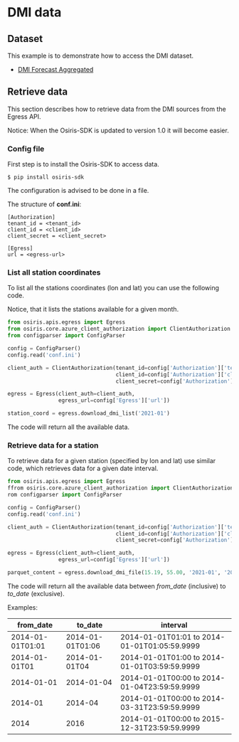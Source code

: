 # DMI data

## Dataset
This example is to demonstrate how to access the DMI dataset.

- [DMI Forecast Aggregated](https://dataplatform.energinet.dk/detail/2c844464-5872-4d60-dc2c-08d945e7e910)

## Retrieve data

This section describes how to retrieve data from the DMI sources from the Egress API.

Notice: When the Osiris-SDK is updated to version 1.0 it will become easier.

### Config file
First step is to install the Osiris-SDK to access data.
``` shell
$ pip install osiris-sdk
```

The configuration is advised to be done in a file.

The structure of **conf.ini**:
```
[Authorization]
tenant_id = <tenant_id>
client_id = <client_id>
client_secret = <client_secret>

[Egress]
url = <egress-url>
```

### List all station coordinates
To list all the stations coordinates (lon and lat) you can use the following code.

Notice, that it lists the stations available for a given month.
``` python
from osiris.apis.egress import Egress
from osiris.core.azure_client_authorization import ClientAuthorization
from configparser import ConfigParser

config = ConfigParser()
config.read('conf.ini')

client_auth = ClientAuthorization(tenant_id=config['Authorization']['tenant_id'],
                                  client_id=config['Authorization']['client_id'],
                                  client_secret=config['Authorization']['client_secret'])

egress = Egress(client_auth=client_auth,
                egress_url=config['Egress']['url'])

station_coord = egress.download_dmi_list('2021-01')
```
The code will return all the available data.

### Retrieve data for a station
To retrieve data for a given station (specified by lon and lat) use similar code,
which retrieves data for a given date interval.
``` python
from osiris.apis.egress import Egress
ffrom osiris.core.azure_client_authorization import ClientAuthorization
rom configparser import ConfigParser

config = ConfigParser()
config.read('conf.ini')

client_auth = ClientAuthorization(tenant_id=config['Authorization']['tenant_id'],
                                  client_id=config['Authorization']['client_id'],
                                  client_secret=config['Authorization']['client_secret'])

egress = Egress(client_auth=client_auth,
                egress_url=config['Egress']['url'])

parquet_content = egress.download_dmi_file(15.19, 55.00, '2021-01', '2021-03')
```
The code will return all the available data between *from_date* (inclusive) to *to_date* (exclusive).

Examples:

| from_date        | to_date          | interval                                     |
| ---------------- | ---------------- | -------------------------------------------- |
| 2014-01-01T01:01 | 2014-01-01T01:06 | 2014-01-01T01:01 to 2014-01-01T01:05:59.9999 |
| 2014-01-01T01    | 2014-01-01T04    | 2014-01-01T01:00 to 2014-01-01T03:59:59.9999 |
| 2014-01-01       | 2014-01-04       | 2014-01-01T00:00 to 2014-01-04T23:59:59.9999 |
| 2014-01          | 2014-04          | 2014-01-01T00:00 to 2014-03-31T23:59:59.9999 |
| 2014             | 2016             | 2014-01-01T00:00 to 2015-12-31T23:59:59.9999 |

